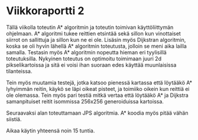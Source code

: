 # Viikkoraportti 2

Tällä viikolla toteutin A* algoritmin ja toteutin toimivan käyttöliittymän ohjelmaan. A* algoritmi tukee reittien etsintää sekä sillon kun vinottaiset siirrot on sallittuja ja sillon kun ne ei ole. Lisäsin myös Dijkstran algoritmin, koska se oli hyvin lähellä A* algoritmin toteutusta, jolloin se meni aika lailla samalla. Testasin myös A* algoritmin nopeutta hieman eri tyylisillä toteutuksilla. Nykyinen toteutus on optimoitu toimimaan juuri 2d pikselikartoissa ja sitä ei voisi ihan suoraan edes käyttää muunlaisissa tilanteissa.

Tein myös muutamia testejä, jotka katsoo pienessä kartassa että löytääkö A* lyhyimmän reitin, käykö se läpi oikeat pisteet, ja toimiiko oikein kun reittiä ei ole olemassa. Tein myös pari testiä mitkä vertaa että löytääkö A* ja Dijkstra samanpituiset reitit isommissa 256x256 generoiduissa kartoissa.

Seuraavaksi alan toteuttamaan JPS algoritmia. A* koodia myös pitää vähän siistiä.

Aikaa käytin yhteensä noin 15 tuntia.